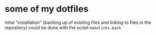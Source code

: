 # some of my dotfiles

inital "installation" (backing up of existing files and linking to files in the repository) could be done with the script `makelinks.bash`
